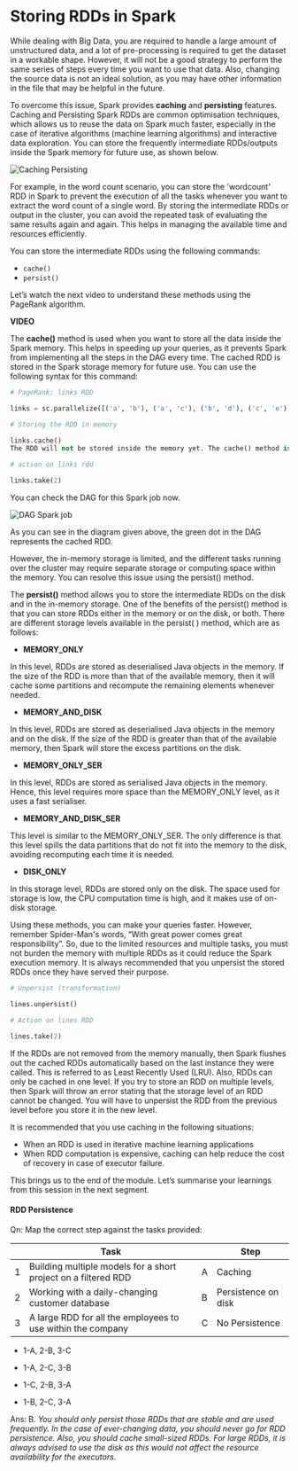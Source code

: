 # Storing RDDs in Spark

While dealing with Big Data, you are required to handle a large amount of unstructured data, and a lot of pre-processing is required to get the dataset in a workable shape. However, it will not be a good strategy to perform the same series of steps every time you want to use that data. Also, changing the source data is not an ideal solution, as you may have other information in the file that may be helpful in the future.

To overcome this issue, Spark provides **caching** and **persisting** features. Caching and Persisting Spark RDDs are common optimisation techniques, which allows us to reuse the data on Spark much faster, especially in the case of iterative algorithms (machine learning algorithms) and interactive data exploration. You can store the frequently intermediate RDDs/outputs inside the Spark memory for future use, as shown below.

![Caching Persisting](https://i.ibb.co/Jk8ydtk/Caching-Persisting.png)

For example, in the word count scenario, you can store the 'wordcount' RDD in Spark to prevent the execution of all the tasks whenever you want to extract the word count of a single word. By storing the intermediate RDDs or output in the cluster, you can avoid the repeated task of evaluating the same results again and again. This helps in managing the available time and resources efficiently.

You can store the intermediate RDDs using the following commands:

- `cache()`
- `persist()`

Let’s watch the next video to understand these methods using the PageRank algorithm.

**VIDEO**

The **cache()** method is used when you want to store all the data inside the Spark memory. This helps in speeding up your queries, as it prevents Spark from implementing all the steps in the DAG every time. The cached RDD is stored in the Spark storage memory for future use. You can use the following syntax for this command:

```python
# PageRank: links RDD

links = sc.parallelize([('a', 'b'), ('a', 'c'), ('b', 'd'), ('c', 'e'), ('e', 'f'), ('d', 'f'), ('f', 'e'), ('f', 'd'), ('e', 'c'), ('d', 'b'), ('b', 'a'), ('c', 'a')])

# Storing the RDD in memory

links.cache()
The RDD will not be stored inside the memory yet. The cache() method is a transformation and hence, you must call an action to execute the cache() method.

# action on links rdd

links.take(2)
```

You can check the DAG for this Spark job now.

![DAG Spark job](https://i.ibb.co/jMmBSTQ/DAG-Spark-job.jpg)

As you can see in the diagram given above, the green dot in the DAG represents the cached RDD.

However, the in-memory storage is limited, and the different tasks running over the cluster may require separate storage or computing space within the memory. You can resolve this issue using the persist() method.

The **persist()** method allows you to store the intermediate RDDs on the disk and in the in-memory storage. One of the benefits of the persist() method is that you can store RDDs either in the memory or on the disk, or both. There are different storage levels available in the persist( ) method, which are as follows:

- **MEMORY_ONLY**

In this level, RDDs are stored as deserialised Java objects in the memory. If the size of the RDD is more than that of the available memory, then it will cache some partitions and recompute the remaining elements whenever needed.

- **MEMORY_AND_DISK**

In this level, RDDs are stored as deserialised Java objects in the memory and on the disk. If the size of the RDD is greater than that of the available memory, then Spark will store the excess partitions on the disk.

- **MEMORY_ONLY_SER**

In this level, RDDs are stored as serialised Java objects in the memory. Hence, this level requires more space than the MEMORY_ONLY level, as it uses a fast serialiser.

- **MEMORY_AND_DISK_SER**

This level is similar to the MEMORY_ONLY_SER. The only difference is that this level spills the data partitions that do not fit into the memory to the disk, avoiding recomputing each time it is needed.

- **DISK_ONLY**

In this storage level, RDDs are stored only on the disk. The space used for storage is low, the CPU computation time is high, and it makes use of on-disk storage.

Using these methods, you can make your queries faster. However, remember Spider-Man's words, “With great power comes great responsibility”. So, due to the limited resources and multiple tasks, you must not burden the memory with multiple RDDs as it could reduce the Spark execution memory. It is always recommended that you unpersist the stored RDDs once they have served their purpose.

```python
# Unpersist (transformation)

lines.unpersist()

# Action on lines RDD

lines.take(2)
```

If the RDDs are not removed from the memory manually, then Spark flushes out the cached RDDs automatically based on the last instance they were called. This is referred to as Least Recently Used (LRU). Also, RDDs can only be cached in one level. If you try to store an RDD on multiple levels, then Spark will throw an error stating that the storage level of an RDD cannot be changed. You will have to unpersist the RDD from the previous level before you store it in the new level.

It is recommended that you use caching in the following situations:

- When an RDD is used in iterative machine learning applications
- When RDD computation is expensive, caching can help reduce the cost of recovery in case of executor failure.

This brings us to the end of the module. Let’s summarise your learnings from this session in the next segment.

#### RDD Persistence

Qn: Map the correct step against the tasks provided:

|     | Task                                                           |     | Step                |
| --- | -------------------------------------------------------------- | --- | ------------------- |
| 1   | Building multiple models for a short project on a filtered RDD | A   | Caching             |
| 2   | Working with a daily-changing customer database                | B   | Persistence on disk |
| 3   | A large RDD for all the employees to use within the company    | C   | No Persistence      |

- 1-A, 2-B, 3-C

- 1-A, 2-C, 3-B

- 1-C, 2-B, 3-A

- 1-B, 2-C, 3-A

Ans: B. *You should only persist those RDDs that are stable and are used frequently. In the case of ever-changing data, you should never go for RDD persistence. Also, you should cache small-sized RDDs. For large RDDs, it is always advised to use the disk as this would not affect the resource availability for the executors.*
